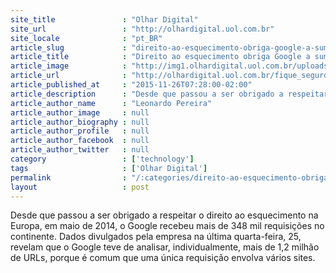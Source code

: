 ```yaml
---
site_title               : "Olhar Digital"
site_url                 : "http://olhardigital.uol.com.br"
site_locale              : "pt_BR"
article_slug             : "direito-ao-esquecimento-obriga-google-a-sumir-com-milhares-de-links"
article_title            : "Direito ao esquecimento obriga Google a sumir com milhares de links"
article_image            : "http://img1.olhardigital.uol.com.br/uploads/acervo_imagens/2015/09/20150916135903_660_420.jpg"
article_url              : "http://olhardigital.uol.com.br/fique_seguro/noticia/direito-ao-esquecimento-obriga-google-a-sumir-com-milhares-de-links/53296"
article_published_at     : "2015-11-26T07:28:00-02:00"
article_description      : "Desde que passou a ser obrigado a respeitar o direito ao esquecimento na Europa, em maio de 2014, o Google recebeu mais de 348 mil requisições no continente. Dados divulgados pela empresa na última quarta-feira, 25, revelam que o Google teve de analisar, individualmente, mais de 1,2 milhão de URLs, porque é comum que uma única requisição envolva vários sites."
article_author_name      : "Leonardo Pereira"
article_author_image     : null
article_author_biography : null
article_author_profile   : null
article_author_facebook  : null
article_author_twitter   : null
category                 : ['technology']
tags                     : ['Olhar Digital']
permalink                : "/:categories/direito-ao-esquecimento-obriga-google-a-sumir-com-milhares-de-links/"
layout                   : post
---
```


Desde que passou a ser obrigado a respeitar o direito ao esquecimento na Europa, em maio de 2014, o Google recebeu mais de 348 mil requisições no continente. Dados divulgados pela empresa na última quarta-feira, 25, revelam que o Google teve de analisar, individualmente, mais de 1,2 milhão de URLs, porque é comum que uma única requisição envolva vários sites.

